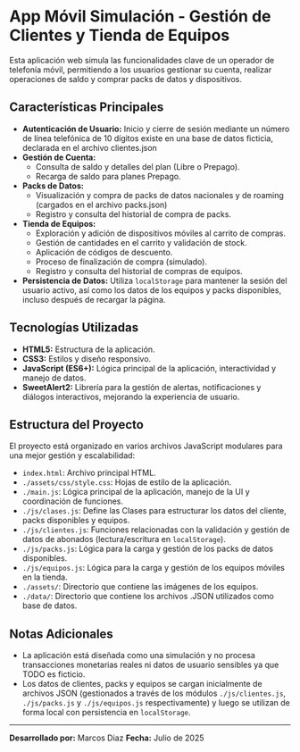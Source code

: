 # App Móvil Simulación - Gestión de Clientes y Tienda de Equipos

Esta aplicación web simula las funcionalidades clave de un operador de telefonía móvil, permitiendo a los usuarios gestionar su cuenta, realizar operaciones de saldo y comprar packs de datos y dispositivos.

## Características Principales

* **Autenticación de Usuario:** Inicio y cierre de sesión mediante un número de línea telefónica de 10 dígitos existe en una base de datos ficticia, declarada en el archivo clientes.json
* **Gestión de Cuenta:**
    * Consulta de saldo y detalles del plan (Libre o Prepago).
    * Recarga de saldo para planes Prepago.
* **Packs de Datos:**
    * Visualización y compra de packs de datos nacionales y de roaming (cargados en el archivo packs.json)
    * Registro y consulta del historial de compra de packs.
* **Tienda de Equipos:**
    * Exploración y adición de dispositivos móviles al carrito de compras.
    * Gestión de cantidades en el carrito y validación de stock.
    * Aplicación de códigos de descuento.
    * Proceso de finalización de compra (simulado).
    * Registro y consulta del historial de compras de equipos.
* **Persistencia de Datos:** Utiliza `localStorage` para mantener la sesión del usuario activo, así como los datos de los equipos y packs disponibles, incluso después de recargar la página.

## Tecnologías Utilizadas

* **HTML5:** Estructura de la aplicación.
* **CSS3:** Estilos y diseño responsivo.
* **JavaScript (ES6+):** Lógica principal de la aplicación, interactividad y manejo de datos.
* **SweetAlert2:** Librería para la gestión de alertas, notificaciones y diálogos interactivos, mejorando la experiencia de usuario.

## Estructura del Proyecto

El proyecto está organizado en varios archivos JavaScript modulares para una mejor gestión y escalabilidad:

* `index.html`: Archivo principal HTML.
* `./assets/css/style.css`: Hojas de estilo de la aplicación.
* `./main.js`: Lógica principal de la aplicación, manejo de la UI y coordinación de funciones.
* `./js/clases.js`: Define las Clases para estructurar los datos del cliente, packs disponibles y equipos.
* `./js/clientes.js`: Funciones relacionadas con la validación y gestión de datos de abonados (lectura/escritura en `localStorage`).
* `./js/packs.js`: Lógica para la carga y gestión de los packs de datos disponibles.
* `./js/equipos.js`: Lógica para la carga y gestión de los equipos móviles en la tienda.
* `./assets/`: Directorio que contiene las imágenes de los equipos.
* `./data/`: Directorio que contiene los archivos .JSON utilizados como base de datos.

## Notas Adicionales

* La aplicación está diseñada como una simulación y no procesa transacciones monetarias reales ni datos de usuario sensibles ya que TODO es ficticio.
* Los datos de clientes, packs y equipos se cargan inicialmente de archivos JSON (gestionados a través de los módulos `./js/clientes.js`, `./js/packs.js` y `./js/equipos.js` respectivamente) y luego se utilizan de forma local con persistencia en `localStorage`.

---

**Desarrollado por:** Marcos Diaz
**Fecha:** Julio de 2025